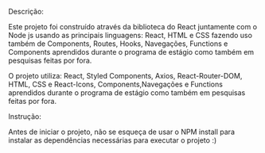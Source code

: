 Descrição:

Este projeto foi construído através da biblioteca do React juntamente com o Node js usando as principais linguagens: React, HTML e CSS fazendo uso também de
Components, Routes, Hooks, Navegações, Functions e Components aprendidos durante o programa de estágio como também em pesquisas feitas por fora.


O projeto utiliza: React, Styled Components, Axios, React-Router-DOM, HTML, CSS e React-Icons, Components,Navegações e Functions aprendidos durante o programa de estágio como também em pesquisas feitas por fora.


Instrução:

Antes de iniciar o projeto, não se esqueça de usar o NPM install para instalar as dependências necessárias para executar o projeto :)
